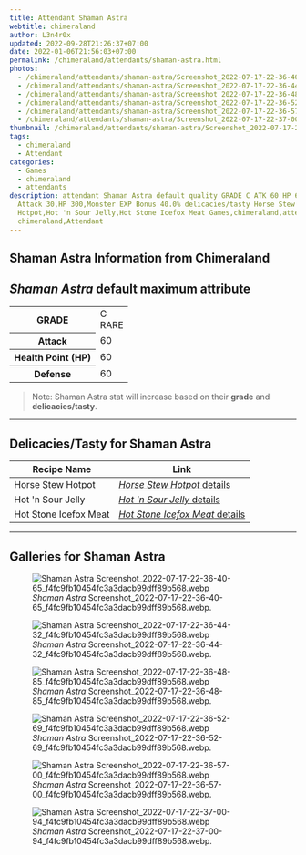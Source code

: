 ```yaml
---
title: Attendant Shaman Astra
webtitle: chimeraland
author: L3n4r0x
updated: 2022-09-28T21:26:37+07:00
date: 2022-01-06T21:56:03+07:00
permalink: /chimeraland/attendants/shaman-astra.html
photos:
  - /chimeraland/attendants/shaman-astra/Screenshot_2022-07-17-22-36-40-65_f4fc9fb10454fc3a3dacb99dff89b568.webp
  - /chimeraland/attendants/shaman-astra/Screenshot_2022-07-17-22-36-44-32_f4fc9fb10454fc3a3dacb99dff89b568.webp
  - /chimeraland/attendants/shaman-astra/Screenshot_2022-07-17-22-36-48-85_f4fc9fb10454fc3a3dacb99dff89b568.webp
  - /chimeraland/attendants/shaman-astra/Screenshot_2022-07-17-22-36-52-69_f4fc9fb10454fc3a3dacb99dff89b568.webp
  - /chimeraland/attendants/shaman-astra/Screenshot_2022-07-17-22-36-57-00_f4fc9fb10454fc3a3dacb99dff89b568.webp
  - /chimeraland/attendants/shaman-astra/Screenshot_2022-07-17-22-37-00-94_f4fc9fb10454fc3a3dacb99dff89b568.webp
thumbnail: /chimeraland/attendants/shaman-astra/Screenshot_2022-07-17-22-36-40-65_f4fc9fb10454fc3a3dacb99dff89b568.webp
tags:
  - chimeraland
  - Attendant
categories:
  - Games
  - chimeraland
  - attendants
description: attendant Shaman Astra default quality GRADE C ATK 60 HP 60 DEF 60
  Attack 30,HP 300,Monster EXP Bonus 40.0% delicacies/tasty Horse Stew
  Hotpot,Hot 'n Sour Jelly,Hot Stone Icefox Meat Games,chimeraland,attendants
  chimeraland,Attendant
---
```


<link
  rel="stylesheet"
  href="https://rawcdn.githack.com/dimaslanjaka/Web-Manajemen/870a349/css/bootstrap-5-3-0-alpha3-wrapper.css"
/>
<section id="bootstrap-wrapper">
  <div data-bs-theme="dark">
    <h2>Shaman Astra Information from Chimeraland</h2>
    <h2 id="attribute"><i>Shaman Astra</i> default maximum attribute</h2>
    <div class="row">
      <div class="col mb-2">
        <div class="card">
          <div class="card-body">
            <table>
              <tr>
                <th>GRADE</th>
                <td>C <br /><span class="text-primary">RARE</span></td>
              </tr>
              <tr>
                <th>Attack</th>
                <td>60</td>
              </tr>
              <tr>
                <th>Health Point (HP)</th>
                <td>60</td>
              </tr>
              <tr>
                <th>Defense</th>
                <td>60</td>
              </tr>
            </table>
          </div>
        </div>
      </div>
    </div>
    <blockquote class="bd-callout bd-callout-warning">
      Note: Shaman Astra stat will increase based on their <b>grade</b> and
      <b>delicacies/tasty</b>.
    </blockquote>
    <hr />
    <h2 id="delicacies">Delicacies/Tasty for Shaman Astra</h2>
    <div class="card">
      <div class="card-body">
        <div class="table-responsive">
          <table class="table table-striped">
            <thead>
              <tr>
                <th>Recipe Name</th>
                <th>Link</th>
              </tr>
            </thead>
            <tbody>
              <tr>
                <td>Horse Stew Hotpot</td>
                <td>
                  <a
                    href="#"
                    class="text-primary"
                    title="Click here to view recipe Horse Stew Hotpot details"
                    ><i>Horse Stew Hotpot</i> details</a
                  >
                </td>
              </tr>
              <tr>
                <td>Hot &#x27;n Sour Jelly</td>
                <td>
                  <a
                    href="https://www.webmanajemen.com/chimeraland/recipes/hot-n-sour-jelly.html"
                    class="text-primary"
                    title="Click here to view recipe Hot &#x27;n Sour Jelly details"
                    ><i>Hot &#x27;n Sour Jelly</i> details</a
                  >
                </td>
              </tr>
              <tr>
                <td>Hot Stone Icefox Meat</td>
                <td>
                  <a
                    href="#"
                    class="text-primary"
                    title="Click here to view recipe Hot Stone Icefox Meat details"
                    ><i>Hot Stone Icefox Meat</i> details</a
                  >
                </td>
              </tr>
            </tbody>
          </table>
        </div>
      </div>
    </div>
    <hr />
    <div id="gallery">
      <h2>Galleries for Shaman Astra</h2>
      <div class="row">
        <div class="col-lg-6 col-12">
          <figure>
            <img
              src="https://www.webmanajemen.com/chimeraland/attendants/shaman-astra/Screenshot_2022-07-17-22-36-40-65_f4fc9fb10454fc3a3dacb99dff89b568.webp"
              alt="Shaman Astra Screenshot_2022-07-17-22-36-40-65_f4fc9fb10454fc3a3dacb99dff89b568.webp"
            />
            <figcaption style="word-wrap: break-word">
              <i>Shaman Astra</i>
              Screenshot_2022-07-17-22-36-40-65_f4fc9fb10454fc3a3dacb99dff89b568.webp.
            </figcaption>
          </figure>
        </div>
        <div class="col-lg-6 col-12">
          <figure>
            <img
              src="https://www.webmanajemen.com/chimeraland/attendants/shaman-astra/Screenshot_2022-07-17-22-36-44-32_f4fc9fb10454fc3a3dacb99dff89b568.webp"
              alt="Shaman Astra Screenshot_2022-07-17-22-36-44-32_f4fc9fb10454fc3a3dacb99dff89b568.webp"
            />
            <figcaption style="word-wrap: break-word">
              <i>Shaman Astra</i>
              Screenshot_2022-07-17-22-36-44-32_f4fc9fb10454fc3a3dacb99dff89b568.webp.
            </figcaption>
          </figure>
        </div>
        <div class="col-lg-6 col-12">
          <figure>
            <img
              src="https://www.webmanajemen.com/chimeraland/attendants/shaman-astra/Screenshot_2022-07-17-22-36-48-85_f4fc9fb10454fc3a3dacb99dff89b568.webp"
              alt="Shaman Astra Screenshot_2022-07-17-22-36-48-85_f4fc9fb10454fc3a3dacb99dff89b568.webp"
            />
            <figcaption style="word-wrap: break-word">
              <i>Shaman Astra</i>
              Screenshot_2022-07-17-22-36-48-85_f4fc9fb10454fc3a3dacb99dff89b568.webp.
            </figcaption>
          </figure>
        </div>
        <div class="col-lg-6 col-12">
          <figure>
            <img
              src="https://www.webmanajemen.com/chimeraland/attendants/shaman-astra/Screenshot_2022-07-17-22-36-52-69_f4fc9fb10454fc3a3dacb99dff89b568.webp"
              alt="Shaman Astra Screenshot_2022-07-17-22-36-52-69_f4fc9fb10454fc3a3dacb99dff89b568.webp"
            />
            <figcaption style="word-wrap: break-word">
              <i>Shaman Astra</i>
              Screenshot_2022-07-17-22-36-52-69_f4fc9fb10454fc3a3dacb99dff89b568.webp.
            </figcaption>
          </figure>
        </div>
        <div class="col-lg-6 col-12">
          <figure>
            <img
              src="https://www.webmanajemen.com/chimeraland/attendants/shaman-astra/Screenshot_2022-07-17-22-36-57-00_f4fc9fb10454fc3a3dacb99dff89b568.webp"
              alt="Shaman Astra Screenshot_2022-07-17-22-36-57-00_f4fc9fb10454fc3a3dacb99dff89b568.webp"
            />
            <figcaption style="word-wrap: break-word">
              <i>Shaman Astra</i>
              Screenshot_2022-07-17-22-36-57-00_f4fc9fb10454fc3a3dacb99dff89b568.webp.
            </figcaption>
          </figure>
        </div>
        <div class="col-lg-6 col-12">
          <figure>
            <img
              src="https://www.webmanajemen.com/chimeraland/attendants/shaman-astra/Screenshot_2022-07-17-22-37-00-94_f4fc9fb10454fc3a3dacb99dff89b568.webp"
              alt="Shaman Astra Screenshot_2022-07-17-22-37-00-94_f4fc9fb10454fc3a3dacb99dff89b568.webp"
            />
            <figcaption style="word-wrap: break-word">
              <i>Shaman Astra</i>
              Screenshot_2022-07-17-22-37-00-94_f4fc9fb10454fc3a3dacb99dff89b568.webp.
            </figcaption>
          </figure>
        </div>
      </div>
    </div>
  </div>
</section>